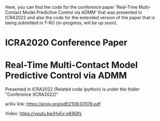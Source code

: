 Here, you can find the code for the conference paper 'Real-Time Multi-Contact Model Predictive Control via ADMM' that was presented in ICRA2022 and also the code for the extended version of the paper that is being submitted in T-RO (in-progress, will be up soon).

# ICRA2020 Conference Paper
# Real-Time Multi-Contact Model Predictive Control via ADMM
Presented in ICRA2022 (Related code (python) is under the folder "Conference (ICRA2022)"

arXiv link: https://arxiv.org/pdf/2109.07076.pdf

Video: https://youtu.be/HyEv-pK9Qfs

